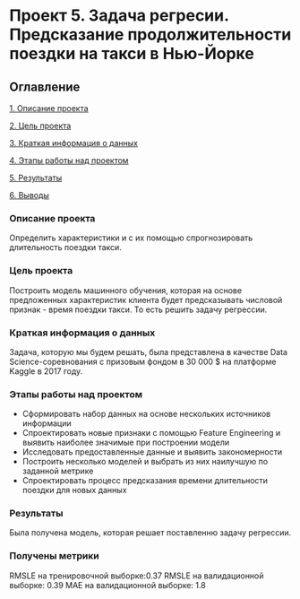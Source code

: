 # Проект 5. Задача регресии. Предсказание продолжительности поездки на такси в Нью-Йорке

## Оглавление
[1. Описание проекта](https://github.com/olga-chist/olga-data_science/tree/main/project_4)

[2. Цель проекта](https://github.com/olga-chist/olga-data_science/tree/main/project_4)

[3. Краткая информация о данных](https://github.com/olga-chist/olga-data_science/tree/main/project_4)

[4. Этапы работы над проектом](https://github.com/olga-chist/olga-data_science/tree/main/project_4)

[5. Результаты](https://github.com/olga-chist/olga-data_science/tree/main/project_4)

[6. Выводы](https://github.com/olga-chist/olga-data_science/tree/main/project_4)

### Описание проекта 

Определить характеристики и с их помощью спрогнозировать длительность поездки такси.

### Цель проекта
 Построить модель машинного обучения, которая на основе предложенных характеристик клиента будет предсказывать числовой признак - время поездки такси. То есть решить задачу регрессии.

### Краткая информация о данных
Задача, которую мы будем решать, была представлена в качестве Data Science-соревнования с призовым фондом в 30 000 $ на платформе Kaggle в 2017 году.

### Этапы работы над проектом
* Сформировать набор данных на основе нескольких источников информации
* Спроектировать новые признаки с помощью Feature Engineering и выявить наиболее значимые при построении модели
* Исследовать предоставленные данные и выявить закономерности
* Построить несколько моделей и выбрать из них наилучшую по заданной метрике
* Спроектировать процесс предсказания времени длительности поездки для новых данных

### Результаты
Была получена модель, которая решает поставленню задачу регрессии.

### Получены метрики

RMSLE на тренировочной выборке:0.37
RMSLE на валидационной выборке: 0.39 
MAE на валидационной выборке: 1.8